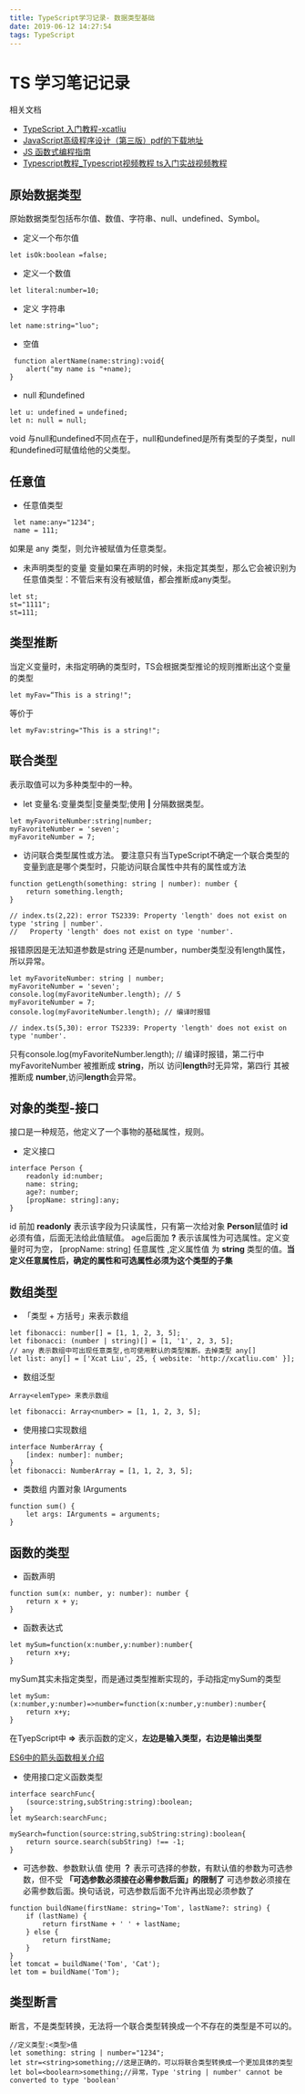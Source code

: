 ```yaml
---
title: TypeScript学习记录- 数据类型基础
date: 2019-06-12 14:27:54
tags: TypeScript
---
```

# TS 学习笔记记录
相关文档
- [TypeScript 入门教程-xcatliu](https://ts.xcatliu.com/)
- [JavaScript高级程序设计（第三版）pdf的下载地址](https://blog.csdn.net/gao531162436/article/details/79087456)
- [JS 函数式编程指南](https://llh911001.gitbooks.io/mostly-adequate-guide-chinese/content/?q=)
- [Typescript教程_Typescript视频教程 ts入门实战视频教程](https://www.bilibili.com/video/av38379328/?p=1)

<!-- more -->

## 原始数据类型 
原始数据类型包括布尔值、数值、字符串、null、undefined、Symbol。

* 定义一个布尔值
~~~
let isOk:boolean =false;
~~~
* 定义一个数值
~~~
let literal:number=10;
~~~

* 定义 字符串
~~~
let name:string="luo";
~~~

* 空值
~~~
 function alertName(name:string):void{
	alert("my name is "+name);
}
~~~
* null 和undefined
~~~
let u: undefined = undefined;
let n: null = null;
~~~

void 与null和undefined不同点在于，null和undefined是所有类型的子类型，null和undefined可赋值给他的父类型。

## 任意值

*   任意值类型
~~~
 let name:any="1234";
 name = 111;
~~~

如果是 any 类型，则允许被赋值为任意类型。

* 未声明类型的变量
变量如果在声明的时候，未指定其类型，那么它会被识别为任意值类型：不管后来有没有被赋值，都会推断成any类型。
~~~
let st;
st="1111";
st=111;
~~~

##  类型推断
 当定义变量时，未指定明确的类型时，TS会根据类型推论的规则推断出这个变量的类型

~~~
let myFav=“This is a string!";
~~~
等价于
~~~
let myFav:string="This is a string!";
~~~

## 联合类型
表示取值可以为多种类型中的一种。
 
* let 变量名:变量类型|变量类型;使用  **|** 分隔数据类型。
~~~
let myFavoriteNumber:string|number;
myFavoriteNumber = 'seven';
myFavoriteNumber = 7;
~~~
 
 * 访问联合类型属性或方法。
 要注意只有当TypeScript不确定一个联合类型的变量到底是哪个类型时，只能访问联合属性中共有的属性或方法
~~~
function getLength(something: string | number): number {
    return something.length;
}

// index.ts(2,22): error TS2339: Property 'length' does not exist on type 'string | number'.
//   Property 'length' does not exist on type 'number'.
~~~
报错原因是无法知道参数是string 还是number，number类型没有length属性，所以异常。

~~~
let myFavoriteNumber: string | number;
myFavoriteNumber = 'seven';
console.log(myFavoriteNumber.length); // 5
myFavoriteNumber = 7;
console.log(myFavoriteNumber.length); // 编译时报错

// index.ts(5,30): error TS2339: Property 'length' does not exist on type 'number'.
~~~
只有console.log(myFavoriteNumber.length); // 编译时报错，第二行中 myFavoriteNumber 被推断成 **string**，所以 访问**length**时无异常，第四行 其被推断成 **number**,访问**length**会异常。


## 对象的类型-接口
接口是一种规范，他定义了一个事物的基础属性，规则。
* 定义接口
```
interface Person {
    readonly id:number;
    name: string;
    age?: number;
    [propName: string]:any;
}
```
id 前加 **readonly** 表示该字段为只读属性，只有第一次给对象 **Person**赋值时 **id** 必须有值，后面无法给此值赋值。
age后面加 **?** 表示该属性为可选属性。定义变量时可为空，
[propName: string]  任意属性 ,定义属性值 为 **string** 类型的值。**当定义任意属性后，确定的属性和可选属性必须为这个类型的子集**

## 数组类型
* 「类型 + 方括号」来表示数组
~~~
let fibonacci: number[] = [1, 1, 2, 3, 5];
let fibonacci: (number | string)[] = [1, '1', 2, 3, 5];
// any 表示数组中可出现任意类型,也可使用默认的类型推断。去掉类型 any[]
let list: any[] = ['Xcat Liu', 25, { website: 'http://xcatliu.com' }];
~~~

* 数组泛型
~~~
Array<elemType> 来表示数组

let fibonacci: Array<number> = [1, 1, 2, 3, 5];
~~~

* 使用接口实现数组

~~~
interface NumberArray {
    [index: number]: number;
}
let fibonacci: NumberArray = [1, 1, 2, 3, 5];
~~~

* 类数组 
内置对象 IArguments 
~~~
function sum() {
    let args: IArguments = arguments;
}
~~~

## 函数的类型
 * 函数声明
~~~
function sum(x: number, y: number): number {
    return x + y;
}
~~~
* 函数表达式

~~~
let mySum=function(x:number,y:number):number{
	return x+y;
}
~~~
mySum其实未指定类型，而是通过类型推断实现的，手动指定mySum的类型
~~~
let mySum:(x:number,y:number)=>number=function(x:number,y:number):number{
	return x+y;
}
~~~
在TyepScript中  **=>** 表示函数的定义，**左边是输入类型，右边是输出类型**

[ES6中的箭头函数相关介绍](http://es6.ruanyifeng.com/#docs/function#%E7%AE%AD%E5%A4%B4%E5%87%BD%E6%95%B0)

* 使用接口定义函数类型

~~~
interface searchFunc{
	(source:string,subString:string):boolean;
}
let mySearch:searchFunc;

mySearch=function(source:string,subString:string):boolean{
    return source.search(subString) !== -1;
}
~~~
* 可选参数、参数默认值
使用 **？** 表示可选择的参数，有默认值的参数为可选参数，但不受 **「可选参数必须接在必需参数后面」的限制了**
可选参数必须接在必需参数后面。换句话说，可选参数后面不允许再出现必须参数了

~~~
function buildName(firstName: string='Tom', lastName?: string) {
    if (lastName) {
        return firstName + ' ' + lastName;
    } else {
        return firstName;
    }
}
let tomcat = buildName('Tom', 'Cat');
let tom = buildName('Tom');
~~~

## 类型断言
断言，不是类型转换，无法将一个联合类型转换成一个不存在的类型是不可以的。
~~~
//定义类型:<类型>值
let something: string | number="1234";
let str=<string>something;//这是正确的，可以将联合类型转换成一个更加具体的类型
let bol=<boolearn>something;//异常，Type 'string | number' cannot be converted to type 'boolean'
~~~